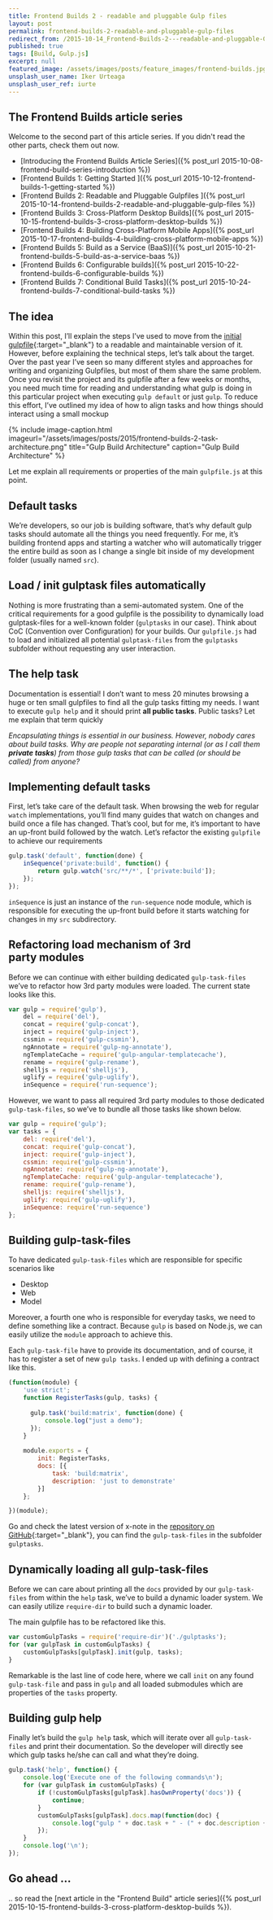 ```yaml
---
title: Frontend Builds 2 - readable and pluggable Gulp files
layout: post
permalink: frontend-builds-2-readable-and-pluggable-gulp-files
redirect_from: /2015-10-14_Frontend-Builds-2---readable-and-pluggable-Gulp-files-159544770641
published: true
tags: [Build, Gulp.js]
excerpt: null
featured_image: /assets/images/posts/feature_images/frontend-builds.jpg
unsplash_user_name: Iker Urteaga
unsplash_user_ref: iurte
---
```

## The Frontend Builds article series
 Welcome to the second part of this article series. If you didn't read the other parts, check them out now.

 * [Introducing the Frontend Builds Article Series]({% post_url 2015-10-08-frontend-build-series-introduction %})
 * [Frontend Builds 1: Getting Started ]({% post_url 2015-10-12-frontend-builds-1-getting-started %})
 * [Frontend Builds 2: Readable and Pluggable Gulpfiles  ]({% post_url 2015-10-14-frontend-builds-2-readable-and-pluggable-gulp-files %})
 * [Frontend Builds 3: Cross-Platform Desktop Builds]({% post_url 2015-10-15-frontend-builds-3-cross-platform-desktop-builds %})
 * [Frontend Builds 4: Building Cross-Platform Mobile Apps]({% post_url 2015-10-17-frontend-builds-4-building-cross-platform-mobile-apps %})
 * [Frontend Builds 5: Build as a Service (BaaS)]({% post_url 2015-10-21-frontend-builds-5-build-as-a-service-baas %})
 * [Frontend Builds 6: Configurable builds]({% post_url 2015-10-22-frontend-builds-6-configurable-builds %})
 * [Frontend Builds 7: Conditional Build Tasks]({% post_url 2015-10-24-frontend-builds-7-conditional-build-tasks %})


 
## The idea

Within this post, I’ll explain the steps I’ve used to move from the [initial gulpfile](https://github.com/ThorstenHans/x-note/blob/3969b13344ff5992786fc890893949265727c869/gulpfile.js){:target="_blank"} to a readable and maintainable version of it. However, before explaining the technical steps, let’s talk about the target. Over the past year I’ve seen so many different styles and approaches for writing and organizing Gulpfiles, but most of them share the same problem. Once you revisit the project and its gulpfile after a few weeks or months, you need much time for reading and understanding what gulp is doing in this particular project when executing `gulp default` or just `gulp`. To reduce this effort, I’ve outlined my idea of how to align tasks and how things should interact using a small mockup

{% include image-caption.html imageurl="/assets/images/posts/2015/frontend-builds-2-task-architecture.png"
title="Gulp Build Architecture" caption="Gulp Build Architecture" %}

Let me explain all requirements or properties of the main `gulpfile.js` at this point.

## Default tasks

We’re developers, so our job is building software, that’s why default gulp tasks should automate all the things you need frequently. For me, it’s building frontend apps and starting a watcher who will automatically trigger the entire build as soon as I change a single bit inside of my development folder (usually named `src`).

## Load / init gulptask files automatically

Nothing is more frustrating than a semi-automated system. One of the critical requirements for a good gulpfile is the possibility to dynamically load gulptask-files for a well-known folder (`gulptasks` in our case). Think about CoC (Convention over Configuration) for your builds. Our `gulpfile.js` had to load and initialized all potential `gulptask-files` from the `gulptasks` subfolder without requesting any user interaction.

## The help task

Documentation is essential! I don’t want to mess 20 minutes browsing a huge or ten small gulpfiles to find all the gulp tasks fitting my needs. I want to execute `gulp help` and it should print **all public tasks**. Public tasks? Let me explain that term quickly

*Encapsulating things is essential in our business. However, nobody cares about build tasks. Why are people not separating internal (or as I call them ****private tasks****) from those gulp tasks that can be called (or should be called) from anyone?*

## Implementing default tasks

First, let’s take care of the default task. When browsing the web for regular `watch` implementations, you’ll find many guides that watch on changes and build once a file has changed. That’s cool, but for me, it’s important to have an up-front build followed by the watch. Let’s refactor the existing `gulpfile` to achieve our requirements

```javascript
gulp.task('default', function(done) {
    inSequence('private:build', function() {
        return gulp.watch('src/**/*', ['private:build']);
    });
});

```

`inSequence` is just an instance of the `run-sequence` node module, which is responsible for executing the up-front build before it starts watching for changes in my `src` subdirectory.

## Refactoring load mechanism of 3rd party modules

Before we can continue with either building dedicated `gulp-task-files` we’ve to refactor how 3rd party modules were loaded. The current state looks like this.

```javascript
var gulp = require('gulp'),
    del = require('del'),
    concat = require('gulp-concat'),
    inject = require('gulp-inject'),
    cssmin = require('gulp-cssmin'),
    ngAnnotate = require('gulp-ng-annotate'),
    ngTemplateCache = require('gulp-angular-templatecache'),
    rename = require('gulp-rename'),
    shelljs = require('shelljs'),
    uglify = require('gulp-uglify'),
    inSequence = require('run-sequence');

```

However, we want to pass all required 3rd party modules to those dedicated `gulp-task-files`, so we’ve to bundle all those tasks like shown below.

```javascript
var gulp = require('gulp');
var tasks = {
    del: require('del'),
    concat: require('gulp-concat'),
    inject: require('gulp-inject'),
    cssmin: require('gulp-cssmin'),
    ngAnnotate: require('gulp-ng-annotate'),
    ngTemplateCache: require('gulp-angular-templatecache'),
    rename: require('gulp-rename'),
    shelljs: require('shelljs'),
    uglify: require('gulp-uglify'),
    inSequence: require('run-sequence')
};

```

## Building gulp-task-files

To have dedicated `gulp-task-files` which are responsible for specific scenarios like

- Desktop
- Web
- Model

Moreover, a fourth one who is responsible for everyday tasks, we need to define something like a contract. Because `gulp` is based on Node.js, we can easily utilize the `module` approach to achieve this.

Each `gulp-task-file` have to provide its documentation, and of course, it has to register a set of new `gulp tasks`. I ended up with defining a contract like this.

```javascript
(function(module) {
    'use strict';
    function RegisterTasks(gulp, tasks) {
      
      gulp.task('build:matrix', function(done) {
          console.log("just a demo");
      });
    }
  
    module.exports = {
        init: RegisterTasks,
        docs: [{
            task: 'build:matrix',
            description: 'just to demonstrate'
        }]
    };

})(module);

```

Go and check the latest version of x-note in the [repository on GitHub](https://github.com/thorstenhans/x-note){:target="_blank"}, you can find the `gulp-task-files` in the subfolder `gulptasks`.

## Dynamically loading all gulp-task-files

Before we can care about printing all the `docs` provided by our `gulp-task-files` from within the `help` task, we’ve to build a dynamic loader system. We can easily utilize `require-dir` to build such a dynamic loader.

The main gulpfile has to be refactored like this.

```javascript
var customGulpTasks = require('require-dir')('./gulptasks');
for (var gulpTask in customGulpTasks) {
    customGulpTasks[gulpTask].init(gulp, tasks);
}

```

Remarkable is the last line of code here, where we call `init` on any found `gulp-task-file` and pass in `gulp` and all loaded submodules which are properties of the `tasks` property.

## Building gulp help

Finally let’s build the `gulp help` task, which will iterate over all `gulp-task-files` and print their documentation. So the developer will directly see which gulp tasks he/she can call and what they’re doing.

```javascript
gulp.task('help', function() {
    console.log('Execute one of the following commands\n');
    for (var gulpTask in customGulpTasks) {
        if (!customGulpTasks[gulpTask].hasOwnProperty('docs')) {
            continue;
        }
        customGulpTasks[gulpTask].docs.map(function(doc) {
            console.log("gulp " + doc.task + " - (" + doc.description + ")");
        });
    }
    console.log('\n');
});

```
## Go ahead ...

.. so read the [next article in the "Frontend Build" article series]({% post_url 2015-10-15-frontend-builds-3-cross-platform-desktop-builds %}).


